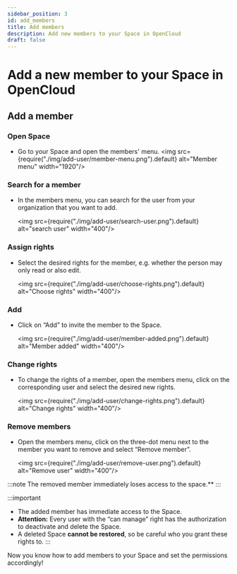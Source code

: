 ```yaml
---
sidebar_position: 3
id: add_members
title: Add members
description: Add new members to your Space in OpenCloud
draft: false
---
```


# Add a new member to your Space in OpenCloud

## Add a member

### Open Space

- Go to your Space and open the members' menu.
  <img src={require("./img/add-user/member-menu.png").default} alt="Member menu" width="1920"/>

### Search for a member

- In the members menu, you can search for the user from your organization that you want to add.

  <img src={require("./img/add-user/search-user.png").default} alt="search user" width="400"/>

### Assign rights

- Select the desired rights for the member, e.g. whether the person may only read or also edit.

  <img src={require("./img/add-user/choose-rights.png").default} alt="Choose rights" width="400"/>

### Add

- Click on “Add” to invite the member to the Space.

  <img src={require("./img/add-user/member-added.png").default} alt="Member added" width="400"/>

### Change rights

- To change the rights of a member, open the members menu, click on the corresponding user and select the desired new rights.

  <img src={require("./img/add-user/change-rights.png").default} alt="Change rights" width="400"/>

### Remove members

- Open the members menu, click on the three-dot menu next to the member you want to remove and select “Remove member”.

  <img src={require("./img/add-user/remove-user.png").default} alt="Remove user" width="400"/>

:::note
The removed member immediately loses access to the space.\*\*
:::

:::important
- The added member has immediate access to the Space.
- **Attention:** Every user with the “can manage” right has the authorization to deactivate and delete the Space.
- A deleted Space **cannot be restored**, so be careful who you grant these rights to.
:::

Now you know how to add members to your Space and set the permissions accordingly!
